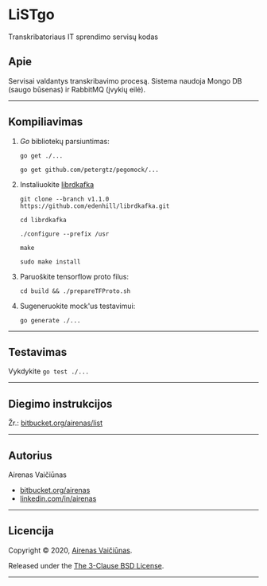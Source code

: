 
# LiSTgo

Transkribatoriaus IT sprendimo servisų kodas

## Apie

Servisai valdantys transkribavimo procesą. Sistema naudoja Mongo DB (saugo būsenas) ir RabbitMQ (įvykių eilė).

---

## Kompiliavimas

1. *Go* bibliotekų parsiuntimas:

    `go get ./...`

    `go get github.com/petergtz/pegomock/...`

1. Instaliuokite [librdkafka](https://github.com/confluentinc/confluent-kafka-go)

    `git clone --branch v1.1.0 https://github.com/edenhill/librdkafka.git`

    `cd librdkafka`

    `./configure --prefix /usr`

    `make`

    `sudo make install`

1. Paruoškite tensorflow proto filus:

    `cd build && ./prepareTFProto.sh`

1. Sugeneruokite mock'us testavimui:

    `go generate ./...`

---

## Testavimas

Vykdykite `go test ./...`

---

## Diegimo instrukcijos

Žr.: [bitbucket.org/airenas/list](https://bitbucket.org/airenas/list)

---

## Autorius

Airenas Vaičiūnas

- [bitbucket.org/airenas](https://bitbucket.org/airenas)
- [linkedin.com/in/airenas](https://www.linkedin.com/in/airenas/)

---

## Licencija

Copyright © 2020, [Airenas Vaičiūnas](https://bitbucket.org/airenas).

Released under the [The 3-Clause BSD License](LICENSE).

---
